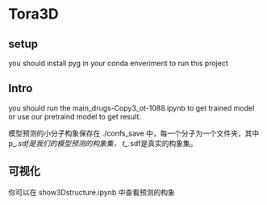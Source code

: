 # Tora3D

## setup
you should install pyg in your conda enveriment to run this project

## Intro 
you should run the main_drugs-Copy3_ot-1088.ipynb to get trained model or use our pretraind model to get result.

模型预测的小分子构象保存在 ./confs_save 中，每一个分子为一个文件夹，其中p_*.sdf是我们的模型预测的构象集， t_*.sdf是真实的构象集。

## 可视化
你可以在 show3Dstructure.ipynb 中查看预测的构象 
